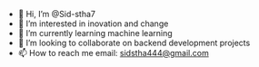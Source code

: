 - 👋 Hi, I’m @Sid-stha7
- 👀 I’m interested in inovation and change
- 🌱 I’m currently learning machine learning
- 💞️ I’m looking to collaborate on backend development projects
- 📫 How to reach me email: sidstha444@gmail.com

<!---
Sid-stha7/Sid-stha7 is a ✨ special ✨ repository because its `README.md` (this file) appears on your GitHub profile.
You can click the Preview link to take a look at your changes.
--->
